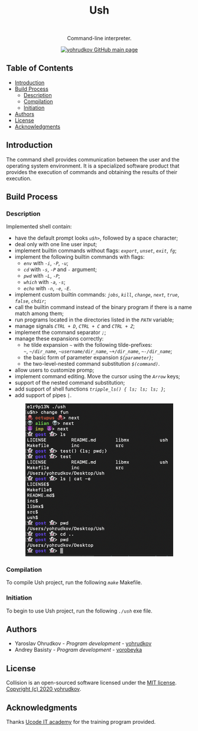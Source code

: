 <h1 align="center"> Ush </h1> <br>

<p align="center"> Command-line interpreter. </p>

<p align="center">
    <a href="https://github.com/yohrudkov">
        <img alt="yohrudkov GitHub main page"
        title="Main page"
        src="https://github.githubassets.com/images/modules/logos_page/GitHub-Logo.png"
        width="140">
    </a>
</p>

## Table of Contents

- [Introduction](#Introduction)
- [Build Process](#Build-Process)
    - [Description](#Description)
    - [Compilation](#Compilation)
    - [Initiation](#Initiation)
- [Authors](#Authors)
- [License](#License)
- [Acknowledgments](#Acknowledgments)

## Introduction

The command shell provides communication between the user and the operating system environment.
It is a specialized software product that provides the execution of commands and obtaining the results of their execution.

## Build Process

### Description

Implemented shell contain:
* have the default prompt looks *`u$h>`*, followed by a space character;
* deal only with one line user input;
* implement builtin commands without flags: *`export`*, *`unset`*, *`exit`*, *`fg`*;
* implement the following builtin commands with flags:
    * *`env`* with *`-i`*, *`-P`*, *`-u`*;
    * *`cd`*  with *`-s`*, *`-P`* and *`-`* argument;
    * *`pwd`* with *`-L`*, *`-P`*;
    * *`which`* with *`-a`*, *`-s`*;
    * *`echo`* with *`-n`*, *`-e`*, *`-E`*.
* implement custom builtin commands: *`jobs`*, *`kill`*, *`change`*, *`next`*, *`true`*, *`false`*, *`chdir`*;
* call the builtin command instead of the binary program if there is a name match among them;
* run programs located in the directories listed in the *`PATH`* variable;
* manage signals *`CTRL + D`*, *`CTRL + C`* and *`CTRL + Z`*;
* implement the command separator *`;`*;
* manage these expansions correctly:
    * he tilde expansion *`~`* with the following tilde-prefixes: \
        *`~`*, *`~/dir_name`*, *`~username/dir_name`*, *`~+/dir_name`*, *`~-/dir_name`*;
    * the basic form of parameter expansion *`${parameter}`*;
    * the two-level-nested command substitution *`$(command)`*.
* allow users to customize promp;
* implement command editing. Move the cursor using the *`Arrow`* keys;
* support of the nested command substitution;
* add support of shell functions *`tripple_ls() { ls; ls; ls; }`*;
* add support of pipes *`|`*.

<p align="center">
    <img alt="Example"
    title="Example"
    src="https://github.com/yohrudkov/Ush/blob/main/resources/example.jpg?raw=true"
    width="400">
</p>

### Compilation

To compile Ush project, run the following *`make`* Makefile.

### Initiation

To begin to use Ush project, run the following *`./ush`* exe file.

## Authors

- Yaroslav Ohrudkov - *Program development* - [yohrudkov](https://github.com/yohrudkov)
- Andrey Basisty - *Program development* - [vorobeyka](https://github.com/vorobeyka)

## License

Collision is an open-sourced software licensed under the [MIT license](https://en.wikipedia.org/wiki/MIT_License). \
[Copyright (c) 2020 yohrudkov](https://github.com/yohrudkov/Ush/blob/main/LICENSE).

## Acknowledgments

Thanks [Ucode IT academy](https://ucode.world/ru/) for the training program provided.
